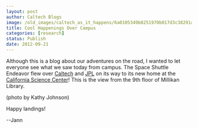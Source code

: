 ```yaml
---
layout: post
author: Caltech Blogs
image: /old_images/caltech_as_it_happens/6a0105349b8251970b017d3c38291a970c.jpg
title: Cool Happenings Over Campus
categories: [research]
status: Publish
date: 2012-09-21
---
```



Although this is a blog about our adventures on the road, I wanted to let everyone see what we saw today from campus. The Space Shuttle Endeavor flew over [Caltech](https://www.admissions.caltech.edu/) and [JPL](https://www.jpl.nasa.gov/) on its way to its new home at the [California Science Center](https://www.californiasciencecenter.org/)! This is the view from the 9th floor of Millikan Library.

(photo by Kathy Johnson)

Happy landings!

--Jann

